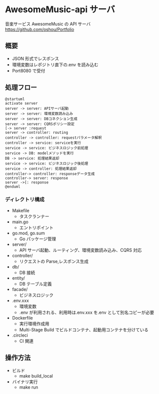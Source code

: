 # AwesomeMusic-api サーバ

音楽サービス AwesomeMusic の API サーバ
https://github.com/oshou/Portfolio

## 概要

- JSON 形式でレスポンス
- 環境変数はレポジトリ直下の.env を読み込む
- Port8080 で受付

## 処理フロー

```plantuml
@startuml
activate server
server -> server: APIサーバ起動
server -> server: 環境変数読み込み
server -> server: DBコネクション生成
server -> server: CQRSポリシー設定
[-> server :request
server -> controller: routing
controller -> controller: requestパラメータ解釈
controller -> service: serviceを実行
service -> service: ビジネスロジック前処理
service -> DB: modelメソッドを実行
DB -> service: 処理結果返却
service -> service: ビジネスロジック後処理
service -> controller: 処理結果返却
controller-> controller: responseデータ生成
controller-> server: response
server ->[: response
@enduml
```

### ディレクトリ構成

- Makefile
  - タスクランナー
- main.go
  - エントリポイント
- go.mod, go.sum
  - Go パッケージ管理
- server/
  - API サーバ起動、ルーティング、環境変数読み込み、CQRS 対応
- controller/
  - リクエストの Parse,レスポンス生成
- db/
  - DB 接続
- entity/
  - DB テーブル定義
- facade/
  - ビジネスロジック
- .env.xxx
  - 環境変数
  - .env が利用される、利用時は.env.xxx を.env として別名コピーが必要
- Dockerfile
  - 実行環境作成用
  - Multi-Stage Build でビルドコンテナ、起動用コンテナを分けている
- .circleci
  - CI 関連

## 操作方法

- ビルド
  - make build_local
- バイナリ実行
  - make run
